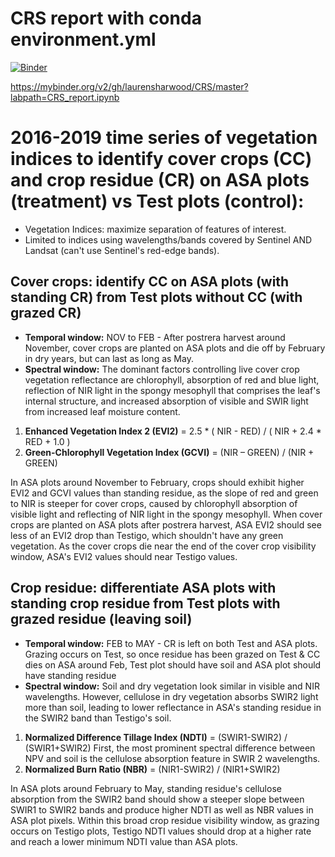 # CRS report with conda environment.yml

[![Binder](https://mybinder.org/badge_logo.svg)](https://mybinder.org/v2/gh/laurensharwood/CRS/master?labpath=CRS_report.ipynb)

https://mybinder.org/v2/gh/laurensharwood/CRS/master?labpath=CRS_report.ipynb

# 2016-2019 time series of vegetation indices to identify cover crops (CC) and crop residue (CR) on ASA plots (treatment) vs Test plots (control):  
- Vegetation Indices: maximize separation of features of interest.  
- Limited to indices using wavelengths/bands covered by Sentinel AND Landsat (can't use Sentinel's red-edge bands).  

## <b>Cover crops:</b> identify CC on ASA plots (with standing CR) from Test plots without CC (with grazed CR)  
- <b>Temporal window:</b> NOV to FEB - After postrera harvest around November, cover crops are planted on ASA plots and die off by February in dry years, but can last as long as May.  
- <b>Spectral window:</b> The dominant factors controlling live cover crop vegetation reflectance are chlorophyll, absorption of red and blue light, reflection of NIR light in the spongy mesophyll that comprises the leaf's internal structure, and increased absorption of visible and SWIR light from increased leaf moisture content. 
1) <b>Enhanced Vegetation Index 2 (EVI2)</b> = 2.5 * ( NIR - RED) / ( NIR + 2.4 * RED + 1.0 )    
2) <b>Green-Chlorophyll Vegetation Index (GCVI)</b> = (NIR – GREEN) / (NIR + GREEN)  

In ASA plots around November to February, crops should exhibit higher EVI2 and GCVI values than standing residue, as the slope of red and green to NIR is steeper for cover crops, caused by chlorophyll absorption of visible light and reflecting of NIR light in the spongy mesophyll. When cover crops are planted on ASA plots after postrera harvest, ASA EVI2 should see less of an EVI2 drop than Testigo, which shouldn't have any green vegetation. As the cover crops die near the end of the cover crop visibility window, ASA's EVI2 values should near Testigo values.


## <b>Crop residue:</b> differentiate ASA plots with standing crop residue from Test plots with grazed residue (leaving soil)  
- <b>Temporal window:</b> FEB to MAY - CR is left on both Test and ASA plots. Grazing occurs on Test, so once residue has been grazed on Test & CC dies on ASA around Feb, Test plot should have soil and ASA plot should have standing residue  
- <b>Spectral window:</b>  Soil and dry vegetation look similar in visible and NIR wavelengths. However, cellulose in dry vegetation absorbs SWIR2 light more than soil, leading to lower reflectance in ASA's standing residue in the SWIR2 band than Testigo's soil.  
1) <b>Normalized Difference Tillage Index (NDTI)</b> = (SWIR1-SWIR2) / (SWIR1+SWIR2) First, the most prominent spectral difference between NPV and soil is the cellulose absorption feature in SWIR 2 wavelengths.   
2) <b>Normalized Burn Ratio (NBR)</b> = (NIR1-SWIR2) / (NIR1+SWIR2) 

In ASA plots around February to May, standing residue's cellulose absorption from the SWIR2 band should show a steeper slope between SWIR1 to SWIR2 bands and produce higher NDTI as well as NBR values in ASA plot pixels. Within this broad crop residue visibility window, as grazing occurs on Testigo plots, Testigo NDTI values should drop at a higher rate and reach a lower minimum NDTI value than ASA plots.